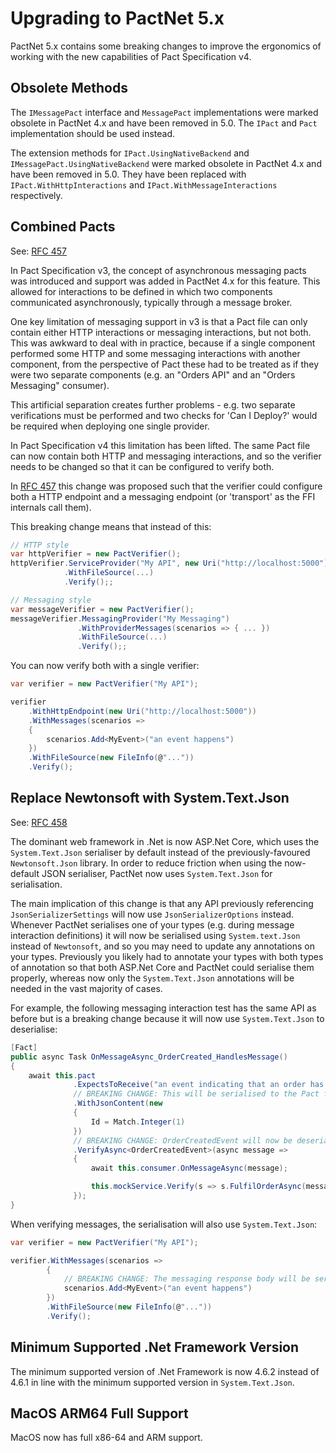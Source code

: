 Upgrading to PactNet 5.x
========================

PactNet 5.x contains some breaking changes to improve the ergonomics of working with the new capabilities of Pact
Specification v4.

Obsolete Methods
----------------

The `IMessagePact` interface and `MessagePact` implementations were marked obsolete in PactNet 4.x and have been removed
in 5.0. The `IPact` and `Pact` implementation should be used instead.

The extension methods for `IPact.UsingNativeBackend` and `IMessagePact.UsingNativeBackend` were marked obsolete in PactNet
4.x and have been removed in 5.0. They have been replaced with `IPact.WithHttpInteractions` and `IPact.WithMessageInteractions`
respectively.

Combined Pacts
--------------

See: [RFC 457](https://github.com/pact-foundation/pact-net/issues/457)

In Pact Specification v3, the concept of asynchronous messaging pacts was introduced and support was added in PactNet 4.x
for this feature. This allowed for interactions to be defined in which two components communicated asynchronously, typically
through a message broker.

One key limitation of messaging support in v3 is that a Pact file can only contain either HTTP interactions or messaging
interactions, but not both. This was awkward to deal with in practice, because if a single component performed some HTTP
and some messaging interactions with another component, from the perspective of Pact these had to be treated as if they
were two separate components (e.g. an "Orders API" and an "Orders Messaging" consumer).

This artificial separation creates further problems - e.g. two separate verifications must be performed and two checks for
'Can I Deploy?' would be required when deploying one single provider.

In Pact Specification v4 this limitation has been lifted. The same Pact file can now contain both HTTP and messaging
interactions, and so the verifier needs to be changed so that it can be configured to verify both.

In [RFC 457](https://github.com/pact-foundation/pact-net/issues/457) this change was proposed such that the verifier could
configure both a HTTP endpoint and a messaging endpoint (or 'transport' as the FFI internals call them).

This breaking change means that instead of this:

```csharp
// HTTP style
var httpVerifier = new PactVerifier();
httpVerifier.ServiceProvider("My API", new Uri("http://localhost:5000"))
            .WithFileSource(...)
            .Verify();;

// Messaging style
var messageVerifier = new PactVerifier();
messageVerifier.MessagingProvider("My Messaging")
               .WithProviderMessages(scenarios => { ... })
               .WithFileSource(...)
               .Verify();;
```

You can now verify both with a single verifier:

```csharp
var verifier = new PactVerifier("My API");

verifier
    .WithHttpEndpoint(new Uri("http://localhost:5000"))
    .WithMessages(scenarios =>
    {
        scenarios.Add<MyEvent>("an event happens")
    })
    .WithFileSource(new FileInfo(@"..."))
    .Verify();
```

Replace Newtonsoft with System.Text.Json
----------------------------------------

See: [RFC 458](https://github.com/pact-foundation/pact-net/issues/458)

The dominant web framework in .Net is now ASP.Net Core, which uses the `System.Text.Json` serialiser by default instead of the
previously-favoured `Newtonsoft.Json` library. In order to reduce friction when using the now-default JSON serialiser, PactNet
now uses `System.Text.Json` for serialisation.

The main implication of this change is that any API previously referencing `JsonSerializerSettings` will now use `JsonSerializerOptions`
instead. Whenever PactNet serialises one of your types (e.g. during message interaction definitions) it will now be serialised using
`System.text.Json` instead of `Newtonsoft`, and so you may need to update any annotations on your types. Previously you likely had to
annotate your types with both types of annotation so that both ASP.Net Core and PactNet could serialise them properly, whereas now only
the `System.Text.Json` annotations will be needed in the vast majority of cases.

For example, the following messaging interaction test has the same API as before but is a breaking change because it will now use
`System.Text.Json` to deserialise:

```csharp
[Fact]
public async Task OnMessageAsync_OrderCreated_HandlesMessage()
{
    await this.pact
              .ExpectsToReceive("an event indicating that an order has been created")
              // BREAKING CHANGE: This will be serialised to the Pact file using System.Text.Json
              .WithJsonContent(new
              {
                  Id = Match.Integer(1)
              })
              // BREAKING CHANGE: OrderCreatedEvent will now be deserialised from the message definition above using System.Text.Json
              .VerifyAsync<OrderCreatedEvent>(async message =>
              {
                  await this.consumer.OnMessageAsync(message);

                  this.mockService.Verify(s => s.FulfilOrderAsync(message.Id));
              });
}
```

When verifying messages, the serialisation will also use `System.Text.Json`:

```csharp
var verifier = new PactVerifier("My API");

verifier.WithMessages(scenarios =>
        {
            // BREAKING CHANGE: The messaging response body will be serialised using System.Text.Json
            scenarios.Add<MyEvent>("an event happens")
        })
        .WithFileSource(new FileInfo(@"..."))
        .Verify();
```

Minimum Supported .Net Framework Version
----------------------------------------

The minimum supported version of .Net Framework is now 4.6.2 instead of 4.6.1 in line with the minimum supported version in
`System.Text.Json`.

MacOS ARM64 Full Support
------------------------

MacOS now has full x86-64 and ARM support.
